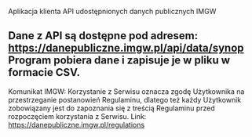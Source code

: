Aplikacja klienta API udostępnionych danych publicznych IMGW

Dane z API są dostępne pod adresem: https://danepubliczne.imgw.pl/api/data/synop
Program pobiera dane i zapisuje je w pliku w formacie CSV.
--------------------------------------------------------------------------
Komunikat IMGW: Korzystanie z Serwisu oznacza zgodę Użytkownika na przestrzeganie postanowień Regulaminu, 
dlatego też każdy Użytkownik zobowiązany jest do zapoznania się z treścią Regulaminu przed rozpoczęciem 
korzystania z Serwisu. Link: https://danepubliczne.imgw.pl/regulations
